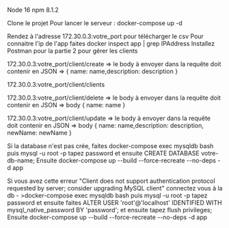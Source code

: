 Node 16
npm 8.1.2

Clone le projet 
Pour lancer le serveur : docker-compose up -d

Rendez à l'adresse 172.30.0.3:votre_port pour télécharger le csv
Pour connaitre l'ip de l'app faites docker inspect app | grep IPAddress
Installez Postman pour la partie 2 pour gérer les clients

172.30.0.3:votre_port/client/create => le body à envoyer dans la requête doit contenir en JSON => { name: name,description: description }

172.30.0.3:votre_port/client/clients

172.30.0.3:votre_port/client/delete => le body à envoyer dans la requête doit contenir en JSON => body { name: name }

172.30.0.3:votre_port/client/update =>  le body à envoyer dans la requête doit contenir en JSON => body { name: name,description: description, newName: newName }

Si la database n'est pas crée, faites docker-compose exec mysqldb bash puis mysql -u root -p tapez password et ensuite CREATE DATABASE votre-db-name;
Ensuite docker-compose up --build --force-recreate --no-deps -d app

Si vous avez cette erreur "Client does not support authentication protocol requested by server; consider upgrading MySQL client"
connectez vous à la db - >docker-compose exec mysqldb bash puis mysql -u root -p tapez password
et ensuite faites ALTER USER 'root'@'localhost' IDENTIFIED WITH mysql_native_password BY 'password';
et ensuite tapez flush privileges;
Ensuite docker-compose up --build --force-recreate --no-deps -d app
